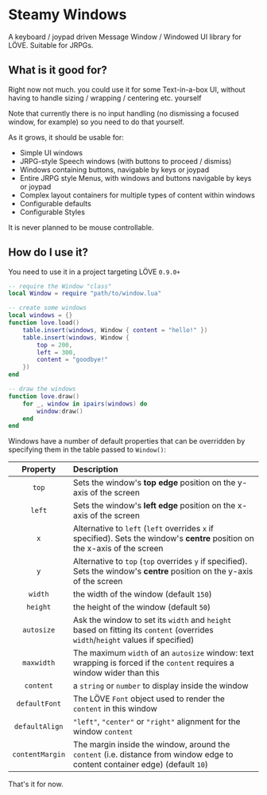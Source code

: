 # Steamy Windows
A keyboard / joypad driven Message Window / Windowed UI library for LÖVE. Suitable for JRPGs.

## What is it good for?
Right now not much. you could use it for some Text-in-a-box UI,
without having to handle sizing / wrapping / centering etc. yourself

Note that currently there is no input handling (no dismissing a focused window, for example) so you need to do that yourself.

As it grows, it should be usable for:
- Simple UI windows
- JRPG-style Speech windows (with buttons to proceed / dismiss)
- Windows containing buttons, navigable by keys or joypad
- Entire JRPG style Menus, with windows and buttons navigable by keys or joypad
- Complex layout containers for multiple types of content within windows
- Configurable defaults
- Configurable Styles

It is never planned to be mouse controllable.

## How do I use it?
You need to use it in a project targeting LÖVE  `0.9.0+`

```lua
-- require the Window "class"
local Window = require "path/to/window.lua"

-- create some windows
local windows = {}
function love.load()
	table.insert(windows, Window { content = "hello!" })
	table.insert(windows, Window {
		top = 200,
		left = 300,
		content = "goodbye!"
	})
end

-- draw the windows
function love.draw()
	for _, window in ipairs(windows) do
		window:draw()
	end
end
```

Windows have a number of default properties that can be overridden by specifying them in the table passed to `Window()`:

Property | Description
:-------:|:------------
`top` | Sets the window's **top edge** position on the y-axis of the screen
`left` | Sets the window's **left edge** position on the x-axis of the screen
`x` | Alternative to `left` (`left` overrides `x` if specified). Sets the window's **centre** position on the x-axis of the screen
`y` | Alternative to `top` (`top` overrides `y` if specified). Sets the window's **centre** position on the y-axis of the screen
`width` | the width of the window (default `150`)
`height` | the height of the window (default `50`)
`autosize` | Ask the window to set its `width` and `height` based on fitting its `content` (overrides `width`/`height` values if specified)
`maxwidth` | The maximum `width` of an `autosize` window: text wrapping is forced if the `content` requires a window wider than this
`content` | a `string` or `number` to display inside the window
`defaultFont` | The LÖVE `Font` object used to render the `content` in this window
`defaultAlign` | `"left"`, `"center"` or `"right"` alignment for the window `content`
`contentMargin` | The margin inside the window, around the `content` (i.e. distance from window edge to content container edge) (default `10`)

That's it for now.